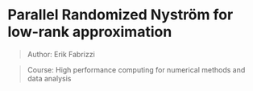 # Parallel Randomized Nyström for low-rank approximation

> Author: Erik Fabrizzi

> Course: High performance computing for numerical methods and data analysis

